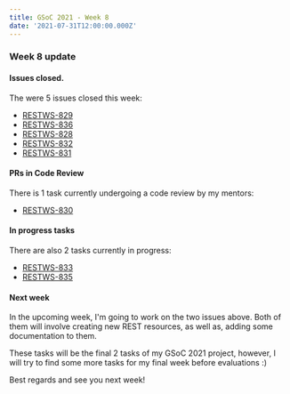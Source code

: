 ```yaml
---
title: GSoC 2021 - Week 8
date: '2021-07-31T12:00:00.000Z'
---
```


### Week 8 update

#### Issues closed.

The were 5 issues closed this week:

* [RESTWS-829](https://issues.openmrs.org/browse/RESTWS-829)
* [RESTWS-836](https://issues.openmrs.org/browse/RESTWS-836)
* [RESTWS-828](https://issues.openmrs.org/browse/RESTWS-828)
* [RESTWS-832](https://issues.openmrs.org/browse/RESTWS-832)
* [RESTWS-831](https://issues.openmrs.org/browse/RESTWS-831)

#### PRs in Code Review

There is 1 task currently undergoing a code review by my mentors:

* [RESTWS-830](https://issues.openmrs.org/browse/RESTWS-830)

#### In progress tasks

There are also 2 tasks currently in progress:

* [RESTWS-833](https://issues.openmrs.org/browse/RESTWS-833)
* [RESTWS-835](https://issues.openmrs.org/browse/RESTWS-835)

#### Next week

In the upcoming week, I'm going to work on the two issues above. Both of them will involve creating new REST resources, as well as, adding some documentation to them.

These tasks will be the final 2 tasks of my GSoC 2021 project, however, I will try to find some more tasks for my final week before evaluations :)

Best regards and see you next week!
